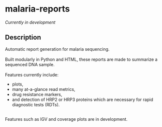 # malaria-reports

<i>Currently in development</i><br>
## Description
Automatic report generation for malaria sequencing. <br><br>
Built modularly in Python and HTML, these reports are made to summarize a sequenced DNA sample. <br><br>
Features currently include:
* plots, 
* many at-a-glance read metrics, 
* drug resistance markers, 
* and detection of HRP2 or HRP3 proteins which are necessary for rapid diagnostic tests (RDTs).<br><br>

Features such as IGV and coverage plots are in development.
